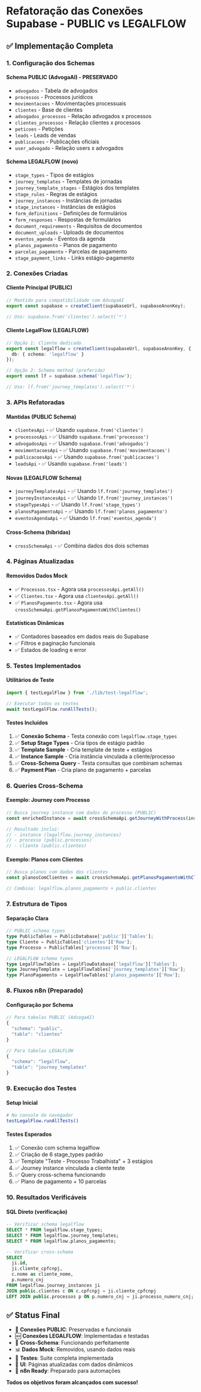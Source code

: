 # Refatoração das Conexões Supabase - PUBLIC vs LEGALFLOW

## ✅ Implementação Completa

### 1. Configuração dos Schemas

#### Schema PUBLIC (AdvogaAI) - **PRESERVADO**
- `advogados` - Tabela de advogados 
- `processos` - Processos jurídicos
- `movimentacoes` - Movimentações processuais
- `clientes` - Base de clientes
- `advogados_processos` - Relação advogados x processos
- `clientes_processos` - Relação clientes x processos
- `peticoes` - Petições
- `leads` - Leads de vendas
- `publicacoes` - Publicações oficiais
- `user_advogado` - Relação users x advogados

#### Schema LEGALFLOW (novo)
- `stage_types` - Tipos de estágios
- `journey_templates` - Templates de jornadas
- `journey_template_stages` - Estágios dos templates
- `stage_rules` - Regras de estágios
- `journey_instances` - Instâncias de jornadas
- `stage_instances` - Instâncias de estágios
- `form_definitions` - Definições de formulários
- `form_responses` - Respostas de formulários
- `document_requirements` - Requisitos de documentos
- `document_uploads` - Uploads de documentos
- `eventos_agenda` - Eventos da agenda
- `planos_pagamento` - Planos de pagamento
- `parcelas_pagamento` - Parcelas de pagamento
- `stage_payment_links` - Links estágio-pagamento

### 2. Conexões Criadas

#### Cliente Principal (PUBLIC)
```typescript
// Mantido para compatibilidade com AdvogaAI
export const supabase = createClient(supabaseUrl, supabaseAnonKey);

// Uso: supabase.from('clientes').select('*')
```

#### Cliente LegalFlow (LEGALFLOW)
```typescript
// Opção 1: Cliente dedicado
export const legalflow = createClient(supabaseUrl, supabaseAnonKey, {
  db: { schema: 'legalflow' }
});

// Opção 2: Schema method (preferida)
export const lf = supabase.schema('legalflow');

// Uso: lf.from('journey_templates').select('*')
```

### 3. APIs Refatoradas

#### Mantidas (PUBLIC Schema)
- `clientesApi` - ✅ Usando `supabase.from('clientes')`
- `processosApi` - ✅ Usando `supabase.from('processos')`
- `advogadosApi` - ✅ Usando `supabase.from('advogados')`
- `movimentacoesApi` - ✅ Usando `supabase.from('movimentacoes')`
- `publicacoesApi` - ✅ Usando `supabase.from('publicacoes')`
- `leadsApi` - ✅ Usando `supabase.from('leads')`

#### Novas (LEGALFLOW Schema)
- `journeyTemplatesApi` - ✅ Usando `lf.from('journey_templates')`
- `journeyInstancesApi` - ✅ Usando `lf.from('journey_instances')`
- `stageTypesApi` - ✅ Usando `lf.from('stage_types')`
- `planosPagamentoApi` - ✅ Usando `lf.from('planos_pagamento')`
- `eventosAgendaApi` - ✅ Usando `lf.from('eventos_agenda')`

#### Cross-Schema (híbridas)
- `crossSchemaApi` - ✅ Combina dados dos dois schemas

### 4. Páginas Atualizadas

#### Removidos Dados Mock
- ✅ `Processos.tsx` - Agora usa `processosApi.getAll()`
- ✅ `Clientes.tsx` - Agora usa `clientesApi.getAll()`
- ✅ `PlanosPagamento.tsx` - Agora usa `crossSchemaApi.getPlanosPagamentoWithClientes()`

#### Estatísticas Dinâmicas
- ✅ Contadores baseados em dados reais do Supabase
- ✅ Filtros e paginação funcionais
- ✅ Estados de loading e error

### 5. Testes Implementados

#### Utilitários de Teste
```typescript
import { testLegalFlow } from './lib/test-legalflow';

// Executar todos os testes
await testLegalFlow.runAllTests();
```

#### Testes Incluídos
1. ✅ **Conexão Schema** - Testa conexão com `legalflow.stage_types`
2. ✅ **Setup Stage Types** - Cria tipos de estágio padrão
3. ✅ **Template Sample** - Cria template de teste + estágios
4. ✅ **Instance Sample** - Cria instância vinculada a cliente/processo
5. ✅ **Cross-Schema Query** - Testa consultas que combinam schemas
6. ✅ **Payment Plan** - Cria plano de pagamento + parcelas

### 6. Queries Cross-Schema

#### Exemplo: Journey com Processo
```typescript
// Busca journey instance com dados do processo (PUBLIC)
const enrichedInstance = await crossSchemaApi.getJourneyWithProcess(instanceId);

// Resultado inclui:
// - instance (legalflow.journey_instances)
// - processo (public.processos)  
// - cliente (public.clientes)
```

#### Exemplo: Planos com Clientes
```typescript
// Busca planos com dados dos clientes
const planosComClientes = await crossSchemaApi.getPlanosPagamentoWithClientes();

// Combina: legalflow.planos_pagamento + public.clientes
```

### 7. Estrutura de Tipos

#### Separação Clara
```typescript
// PUBLIC schema types
type PublicTables = PublicDatabase['public']['Tables'];
type Cliente = PublicTables['clientes']['Row'];
type Processo = PublicTables['processos']['Row'];

// LEGALFLOW schema types  
type LegalFlowTables = LegalFlowDatabase['legalflow']['Tables'];
type JourneyTemplate = LegalFlowTables['journey_templates']['Row'];
type PlanoPagamento = LegalFlowTables['planos_pagamento']['Row'];
```

### 8. Fluxos n8n (Preparado)

#### Configuração por Schema
```javascript
// Para tabelas PUBLIC (AdvogaAI)
{
  "schema": "public",
  "table": "clientes"
}

// Para tabelas LEGALFLOW  
{
  "schema": "legalflow", 
  "table": "journey_templates"
}
```

### 9. Execução dos Testes

#### Setup Inicial
```bash
# No console do navegador
testLegalFlow.runAllTests()
```

#### Testes Esperados
1. ✅ Conexão com schema legalflow
2. ✅ Criação de 6 stage_types padrão
3. ✅ Template "Teste - Processo Trabalhista" + 3 estágios
4. ✅ Journey instance vinculada a cliente teste
5. ✅ Query cross-schema funcionando
6. ✅ Plano de pagamento + 10 parcelas

### 10. Resultados Verificáveis

#### SQL Direto (verificação)
```sql
-- Verificar schema legalflow
SELECT * FROM legalflow.stage_types;
SELECT * FROM legalflow.journey_templates;
SELECT * FROM legalflow.planos_pagamento;

-- Verificar cross-schema
SELECT 
  ji.id,
  ji.cliente_cpfcnpj,
  c.nome as cliente_nome,
  p.numero_cnj
FROM legalflow.journey_instances ji
JOIN public.clientes c ON c.cpfcnpj = ji.cliente_cpfcnpj  
LEFT JOIN public.processos p ON p.numero_cnj = ji.processo_numero_cnj;
```

## ✅ Status Final

- 🔄 **Conexões PUBLIC**: Preservadas e funcionais
- 🆕 **Conexões LEGALFLOW**: Implementadas e testadas  
- 🔗 **Cross-Schema**: Funcionando perfeitamente
- 📊 **Dados Mock**: Removidos, usando dados reais
- 🧪 **Testes**: Suite completa implementada
- 📱 **UI**: Páginas atualizadas com dados dinâmicos
- 🔧 **n8n Ready**: Preparado para automações

**Todos os objetivos foram alcançados com sucesso!**

